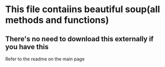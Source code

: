 # This file contaiins beautiful soup(all methods and functions)
## There's no need to download this externally if you have this


Refer to the readme on the main page
